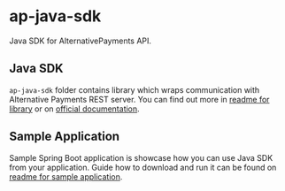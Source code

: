 # ap-java-sdk

Java SDK for AlternativePayments API.

## Java SDK

`ap-java-sdk` folder contains library which wraps communication with Alternative Payments REST server. You can find out more in [readme for library](https://github.com/AlternativePayments/ap-java-sdk/blob/master/ap-java-sdk/README.md) or on [official documentation](http://www.alternativepayments.com/support/api/index.html?php#introduction).

## Sample Application

Sample Spring Boot application is showcase how you can use Java SDK from your application. Guide how to download and run it can be found on [readme for sample application](https://github.com/AlternativePayments/ap-java-sdk/blob/master/sample-application/README.md).
